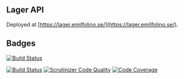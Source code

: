 ## Lager API

Deployed at [https://lager.emilfolino.se/](https://lager.emilfolino.se/).


## Badges

[![Build Status](https://travis-ci.org/emilfolino/order_api.svg?branch=master)](https://travis-ci.org/emilfolino/order_api)



[![Build Status](https://scrutinizer-ci.com/g/emilfolino/order_api/badges/build.png?b=master)](https://scrutinizer-ci.com/g/emilfolino/order_api/build-status/master)
[![Scrutinizer Code Quality](https://scrutinizer-ci.com/g/emilfolino/order_api/badges/quality-score.png?b=master)](https://scrutinizer-ci.com/g/emilfolino/order_api/?branch=master)
[![Code Coverage](https://scrutinizer-ci.com/g/emilfolino/order_api/badges/coverage.png?b=master)](https://scrutinizer-ci.com/g/emilfolino/order_api/?branch=master)
